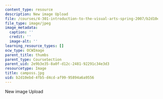 ```yaml
---
content_type: resource
description: New image Upload
file: /courses/4-301-introduction-to-the-visual-arts-spring-2007/b2d10ebd4fb5d4cdaf9995894a6a9556_camposs.jpg
file_type: image/jpeg
image_metadata:
  caption: ''
  credit: ''
  image-alt: ''
learning_resource_types: []
ocw_type: OCWImage
parent_title: thumbs
parent_type: CourseSection
parent_uid: 2e9b3e35-8a0f-d12c-2481-92291c34e3d3
resourcetype: Image
title: camposs.jpg
uid: b2d10ebd-4fb5-d4cd-af99-95894a6a9556
---
```

New image Upload